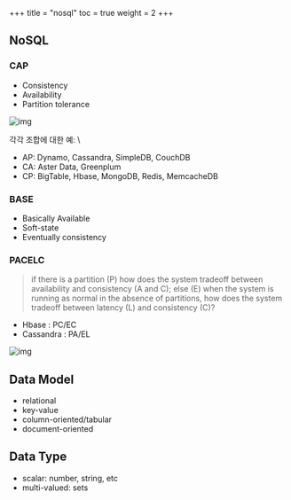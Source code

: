 +++
title  = "nosql"
toc = true
weight = 2
+++

## NoSQL
### CAP
- Consistency
- Availability
- Partition tolerance

![img](../files/nosql_cap.png)

각각 조합에 대한 예: \

- AP: Dynamo, Cassandra, SimpleDB, CouchDB
- CA: Aster Data, Greenplum
- CP: BigTable, Hbase, MongoDB, Redis, MemcacheDB

### BASE
- Basically Available
- Soft-state
- Eventually consistency

### PACELC
> if there is a partition (P) how does the system tradeoff between availability and consistency (A and C); else (E) when the system is running as normal in the absence of partitions, how does the system tradeoff between latency (L) and consistency (C)?

- Hbase : PC/EC
- Cassandra : PA/EL

![img](../files/nosql_pacelc.png)

## Data Model
- relational
- key-value
- column-oriented/tabular
- document-oriented

## Data Type
- scalar: number, string, etc
- multi-valued: sets
